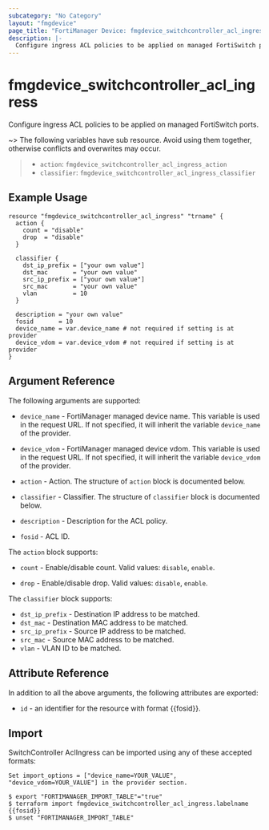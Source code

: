 ```yaml
---
subcategory: "No Category"
layout: "fmgdevice"
page_title: "FortiManager Device: fmgdevice_switchcontroller_acl_ingress"
description: |-
  Configure ingress ACL policies to be applied on managed FortiSwitch ports.
---
```


# fmgdevice_switchcontroller_acl_ingress
Configure ingress ACL policies to be applied on managed FortiSwitch ports.

~> The following variables have sub resource. Avoid using them together, otherwise conflicts and overwrites may occur.
>- `action`: `fmgdevice_switchcontroller_acl_ingress_action`
>- `classifier`: `fmgdevice_switchcontroller_acl_ingress_classifier`



## Example Usage

```hcl
resource "fmgdevice_switchcontroller_acl_ingress" "trname" {
  action {
    count = "disable"
    drop  = "disable"
  }

  classifier {
    dst_ip_prefix = ["your own value"]
    dst_mac       = "your own value"
    src_ip_prefix = ["your own value"]
    src_mac       = "your own value"
    vlan          = 10
  }

  description = "your own value"
  fosid       = 10
  device_name = var.device_name # not required if setting is at provider
  device_vdom = var.device_vdom # not required if setting is at provider
}
```

## Argument Reference


The following arguments are supported:

* `device_name` - FortiManager managed device name. This variable is used in the request URL. If not specified, it will inherit the variable `device_name` of the provider.
* `device_vdom` - FortiManager managed device vdom. This variable is used in the request URL. If not specified, it will inherit the variable `device_vdom` of the provider.

* `action` - Action. The structure of `action` block is documented below.
* `classifier` - Classifier. The structure of `classifier` block is documented below.
* `description` - Description for the ACL policy.
* `fosid` - ACL ID.

The `action` block supports:

* `count` - Enable/disable count. Valid values: `disable`, `enable`.

* `drop` - Enable/disable drop. Valid values: `disable`, `enable`.


The `classifier` block supports:

* `dst_ip_prefix` - Destination IP address to be matched.
* `dst_mac` - Destination MAC address to be matched.
* `src_ip_prefix` - Source IP address to be matched.
* `src_mac` - Source MAC address to be matched.
* `vlan` - VLAN ID to be matched.


## Attribute Reference

In addition to all the above arguments, the following attributes are exported:
* `id` - an identifier for the resource with format {{fosid}}.

## Import

SwitchController AclIngress can be imported using any of these accepted formats:
```
Set import_options = ["device_name=YOUR_VALUE", "device_vdom=YOUR_VALUE"] in the provider section.

$ export "FORTIMANAGER_IMPORT_TABLE"="true"
$ terraform import fmgdevice_switchcontroller_acl_ingress.labelname {{fosid}}
$ unset "FORTIMANAGER_IMPORT_TABLE"
```

